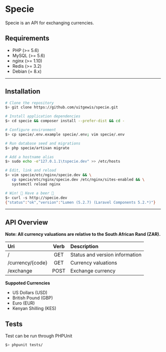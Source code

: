# Specie

Specie is an API for exchanging currencies.


## Requirements

* PHP (>= 5.6)
* MySQL (>= 5.6)
* nginx (>= 1.10)
* Redis (>= 3.2)
* Debian (= 8.x)


--------------------------------------------------------------------------------


## Installation
```bash
# Clone the repository
$> git clone https://github.com/uitgewis/specie.git 

# Install application dependencies
$> cd specie && composer install --prefer-dist && cd -  

# Configure environment
$> cp specie/.env.example specie/.env; vim specie/.env

# Run database seed and migrations
$> php specie/artisan migrate

# Add a hostname alias
$> sudo echo -e"127.0.1.1\tspecie.dev" >> /etc/hosts        

# Edit, link and reload
$> vim specie/etc/nginx/specie.dev && \
   cp specie/etc/nginx/specie.dev /etc/nginx/sites-enabled && \
   systemctl reload nginx

# Win! 🎉 Have a beer 🍻
$> curl -s http://specie.dev
{"status":"ok","version":"Lumen (5.2.7) (Laravel Components 5.2.*)"}
```


--------------------------------------------------------------------------------


## API Overview

**Note: All currency valuations are relative to the South African Rand (ZAR).**

Uri               |  Verb | Description 
:---------------- | :---: | :-------------------------------------
/                 |  GET  | Status and version information
/currency/{code}  |  GET  | Currency valuations
/exchange         |  POST | Exchange currency

**Suppoted Currencies**
* US Dollars (USD)
* British Pound (GBP)
* Euro (EUR)
* Kenyan Shilling (KES)



## Tests
Test can be run through PHPUnit
```bash
$> phpunit tests/
```
